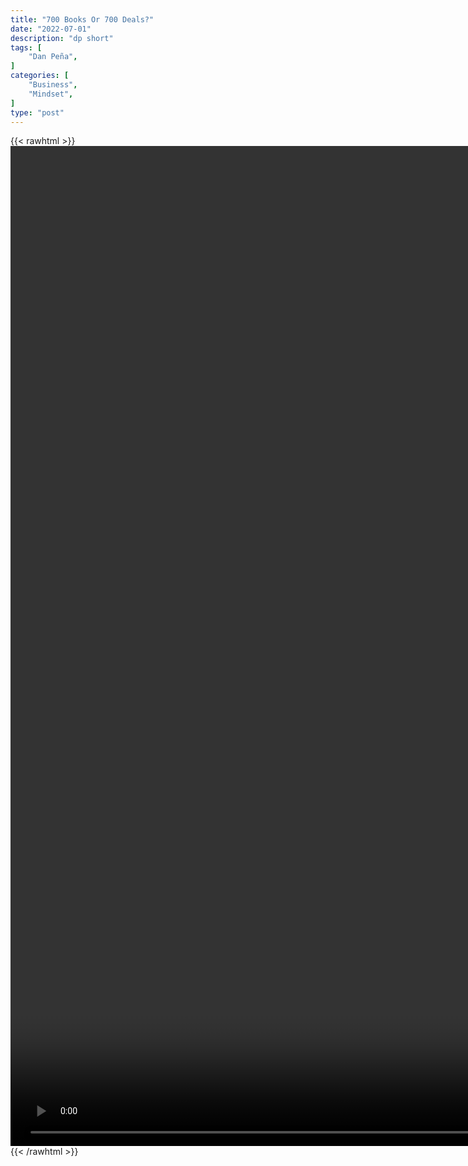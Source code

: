 ```yaml
---
title: "700 Books Or 700 Deals?"
date: "2022-07-01"
description: "dp short"
tags: [
    "Dan Peña",
]
categories: [
    "Business",
    "Mindset",
]
type: "post"
---
```

{{< rawhtml >}}
    <video style="height:40vh;width:auto" overflow="hidden" controls>
        <source src="https://clips.dev00ps.com/Dan_Pena/700_books_or_700_deals%3F.mp4" type="video/mp4"> 
    </video>
{{< /rawhtml >}}